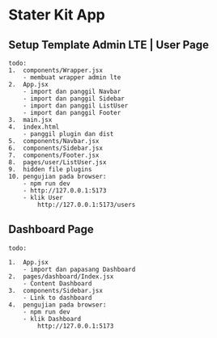 # Stater Kit App

## Setup Template Admin LTE | User Page

    todo:
    1.  components/Wrapper.jsx
        - membuat wrapper admin lte
    2.  App.jsx
        - import dan panggil Navbar
        - import dan panggil Sidebar
        - import dan panggil ListUser
        - import dan panggil Footer
    3.  main.jsx
    4.  index.html
        - panggil plugin dan dist
    5.  components/Navbar.jsx
    6.  components/Sidebar.jsx
    7.  components/Footer.jsx
    8.  pages/user/ListUser.jsx
    9.  hidden file plugins
    10. pengujian pada browser:
        - npm run dev
        - http://127.0.0.1:5173
        - klik User
            http://127.0.0.1:5173/users

## Dashboard Page

    todo:

    1.  App.jsx
        - import dan papasang Dashboard
    2.  pages/dashboard/Index.jsx
        - Content Dashboard
    3.  components/Sidebar.jsx
        - Link to dashboard
    4.  pengujian pada browser:
        - npm run dev
        - klik Dashboard
            http://127.0.0.1:5173
